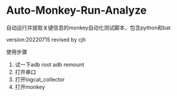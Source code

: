 # Auto-Monkey-Run-Analyze
自动运行并提取关键信息的monkey自动化测试脚本，包含python和bat


version:20220715
revised by cjh

使用步骤
1. 试一下adb root adb remount
2. 打开串口
3. 打开logcat_collector
4. 打开monkey
